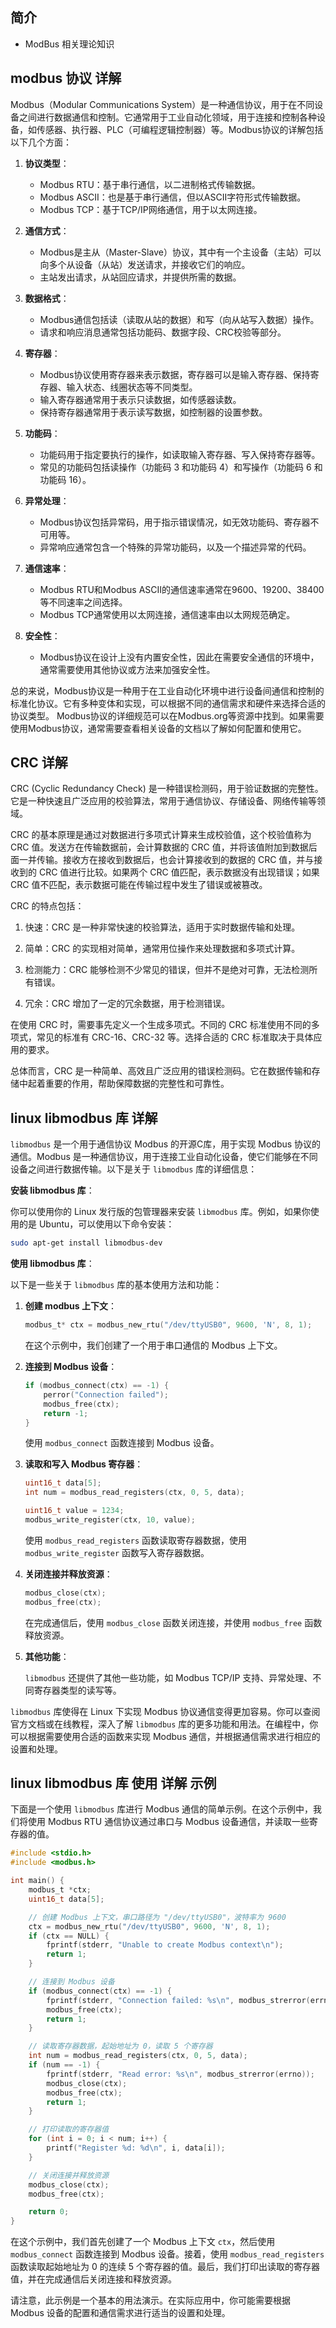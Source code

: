 ## 简介

+ ModBus 相关理论知识

## modbus 协议 详解

Modbus（Modular Communications System）是一种通信协议，用于在不同设备之间进行数据通信和控制。它通常用于工业自动化领域，用于连接和控制各种设备，如传感器、执行器、PLC（可编程逻辑控制器）等。Modbus协议的详解包括以下几个方面：

1. **协议类型**：
   - Modbus RTU：基于串行通信，以二进制格式传输数据。
   - Modbus ASCII：也是基于串行通信，但以ASCII字符形式传输数据。
   - Modbus TCP：基于TCP/IP网络通信，用于以太网连接。

2. **通信方式**：
   - Modbus是主从（Master-Slave）协议，其中有一个主设备（主站）可以向多个从设备（从站）发送请求，并接收它们的响应。
   - 主站发出请求，从站回应请求，并提供所需的数据。
   
3. **数据格式**：
   - Modbus通信包括读（读取从站的数据）和写（向从站写入数据）操作。
   - 请求和响应消息通常包括功能码、数据字段、CRC校验等部分。
   
4. **寄存器**：
   - Modbus协议使用寄存器来表示数据，寄存器可以是输入寄存器、保持寄存器、输入状态、线圈状态等不同类型。
   - 输入寄存器通常用于表示只读数据，如传感器读数。
   - 保持寄存器通常用于表示读写数据，如控制器的设置参数。

5. **功能码**：
   - 功能码用于指定要执行的操作，如读取输入寄存器、写入保持寄存器等。
   - 常见的功能码包括读操作（功能码 3 和功能码 4）和写操作（功能码 6 和功能码 16）。

6. **异常处理**：
   - Modbus协议包括异常码，用于指示错误情况，如无效功能码、寄存器不可用等。
   - 异常响应通常包含一个特殊的异常功能码，以及一个描述异常的代码。

7. **通信速率**：
   - Modbus RTU和Modbus ASCII的通信速率通常在9600、19200、38400等不同速率之间选择。
   - Modbus TCP通常使用以太网连接，通信速率由以太网规范确定。

8. **安全性**：
   - Modbus协议在设计上没有内置安全性，因此在需要安全通信的环境中，通常需要使用其他协议或方法来加强安全性。

总的来说，Modbus协议是一种用于在工业自动化环境中进行设备间通信和控制的标准化协议。它有多种变体和实现，可以根据不同的通信需求和硬件来选择合适的协议类型。 Modbus协议的详细规范可以在Modbus.org等资源中找到。如果需要使用Modbus协议，通常需要查看相关设备的文档以了解如何配置和使用它。

## CRC 详解

CRC (Cyclic Redundancy Check) 是一种错误检测码，用于验证数据的完整性。它是一种快速且广泛应用的校验算法，常用于通信协议、存储设备、网络传输等领域。

CRC 的基本原理是通过对数据进行多项式计算来生成校验值，这个校验值称为 CRC 值。发送方在传输数据前，会计算数据的 CRC 值，并将该值附加到数据后面一并传输。接收方在接收到数据后，也会计算接收到的数据的 CRC 值，并与接收到的 CRC 值进行比较。如果两个 CRC 值匹配，表示数据没有出现错误；如果 CRC 值不匹配，表示数据可能在传输过程中发生了错误或被篡改。

CRC 的特点包括：

1. 快速：CRC 是一种非常快速的校验算法，适用于实时数据传输和处理。

2. 简单：CRC 的实现相对简单，通常用位操作来处理数据和多项式计算。

3. 检测能力：CRC 能够检测不少常见的错误，但并不是绝对可靠，无法检测所有错误。

4. 冗余：CRC 增加了一定的冗余数据，用于检测错误。

在使用 CRC 时，需要事先定义一个生成多项式。不同的 CRC 标准使用不同的多项式，常见的标准有 CRC-16、CRC-32 等。选择合适的 CRC 标准取决于具体应用的要求。

总体而言，CRC 是一种简单、高效且广泛应用的错误检测码。它在数据传输和存储中起着重要的作用，帮助保障数据的完整性和可靠性。

## linux libmodbus 库 详解

`libmodbus` 是一个用于通信协议 Modbus 的开源C库，用于实现 Modbus 协议的通信。Modbus 是一种通信协议，用于连接工业自动化设备，使它们能够在不同设备之间进行数据传输。以下是关于 `libmodbus` 库的详细信息：

**安装 libmodbus 库**：

你可以使用你的 Linux 发行版的包管理器来安装 `libmodbus` 库。例如，如果你使用的是 Ubuntu，可以使用以下命令安装：

```sh
sudo apt-get install libmodbus-dev
```

**使用 libmodbus 库**：

以下是一些关于 `libmodbus` 库的基本使用方法和功能：

1. **创建 modbus 上下文**：

   ```c
   modbus_t* ctx = modbus_new_rtu("/dev/ttyUSB0", 9600, 'N', 8, 1);
   ```

   在这个示例中，我们创建了一个用于串口通信的 Modbus 上下文。

2. **连接到 Modbus 设备**：

   ```c
   if (modbus_connect(ctx) == -1) {
       perror("Connection failed");
       modbus_free(ctx);
       return -1;
   }
   ```

   使用 `modbus_connect` 函数连接到 Modbus 设备。

3. **读取和写入 Modbus 寄存器**：

   ```c
   uint16_t data[5];
   int num = modbus_read_registers(ctx, 0, 5, data);
   
   uint16_t value = 1234;
   modbus_write_register(ctx, 10, value);
   ```

   使用 `modbus_read_registers` 函数读取寄存器数据，使用 `modbus_write_register` 函数写入寄存器数据。

4. **关闭连接并释放资源**：

   ```c
   modbus_close(ctx);
   modbus_free(ctx);
   ```

   在完成通信后，使用 `modbus_close` 函数关闭连接，并使用 `modbus_free` 函数释放资源。

5. **其他功能**：

   `libmodbus` 还提供了其他一些功能，如 Modbus TCP/IP 支持、异常处理、不同寄存器类型的读写等。

`libmodbus` 库使得在 Linux 下实现 Modbus 协议通信变得更加容易。你可以查阅官方文档或在线教程，深入了解 `libmodbus` 库的更多功能和用法。在编程中，你可以根据需要使用合适的函数来实现 Modbus 通信，并根据通信需求进行相应的设置和处理。

## linux libmodbus 库 使用 详解 示例

下面是一个使用 `libmodbus` 库进行 Modbus 通信的简单示例。在这个示例中，我们将使用 Modbus RTU 通信协议通过串口与 Modbus 设备通信，并读取一些寄存器的值。

```c
#include <stdio.h>
#include <modbus.h>

int main() {
    modbus_t *ctx;
    uint16_t data[5];

    // 创建 Modbus 上下文，串口路径为 "/dev/ttyUSB0"，波特率为 9600
    ctx = modbus_new_rtu("/dev/ttyUSB0", 9600, 'N', 8, 1);
    if (ctx == NULL) {
        fprintf(stderr, "Unable to create Modbus context\n");
        return 1;
    }

    // 连接到 Modbus 设备
    if (modbus_connect(ctx) == -1) {
        fprintf(stderr, "Connection failed: %s\n", modbus_strerror(errno));
        modbus_free(ctx);
        return 1;
    }

    // 读取寄存器数据，起始地址为 0，读取 5 个寄存器
    int num = modbus_read_registers(ctx, 0, 5, data);
    if (num == -1) {
        fprintf(stderr, "Read error: %s\n", modbus_strerror(errno));
        modbus_close(ctx);
        modbus_free(ctx);
        return 1;
    }

    // 打印读取的寄存器值
    for (int i = 0; i < num; i++) {
        printf("Register %d: %d\n", i, data[i]);
    }

    // 关闭连接并释放资源
    modbus_close(ctx);
    modbus_free(ctx);

    return 0;
}
```

在这个示例中，我们首先创建了一个 Modbus 上下文 `ctx`，然后使用 `modbus_connect` 函数连接到 Modbus 设备。接着，使用 `modbus_read_registers` 函数读取起始地址为 0 的连续 5 个寄存器的值。最后，我们打印出读取的寄存器值，并在完成通信后关闭连接和释放资源。

请注意，此示例是一个基本的用法演示。在实际应用中，你可能需要根据 Modbus 设备的配置和通信需求进行适当的设置和处理。